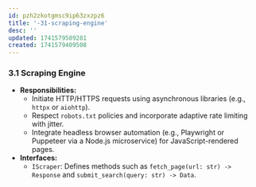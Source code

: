 ```yaml
---
id: pzh2zkotgmsc9ip63zxzpz6
title: '-31-scraping-engine'
desc: ''
updated: 1741579589281
created: 1741579409508
---
```

### 3.1 Scraping Engine

-   **Responsibilities:**
    -   Initiate HTTP/HTTPS requests using asynchronous libraries (e.g., `httpx` or `aiohttp`).
    -   Respect `robots.txt` policies and incorporate adaptive rate limiting with jitter.
    -   Integrate headless browser automation (e.g., Playwright or Puppeteer via a Node.js microservice) for JavaScript-rendered pages.
-   **Interfaces:**
    -   `IScraper`: Defines methods such as `fetch_page(url: str) -> Response` and `submit_search(query: str) -> Data`.